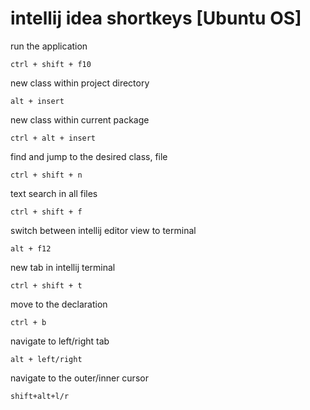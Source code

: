 # intellij idea shortkeys [Ubuntu OS]

run the application
```
ctrl + shift + f10
```

new class within project directory
```
alt + insert
```

new class within current package
```
ctrl + alt + insert
```

find and jump to the desired class, file
```
ctrl + shift + n
```

text search in all files 
```
ctrl + shift + f
```

switch between intellij editor view to terminal 
```
alt + f12
```

new tab in intellij terminal
```
ctrl + shift + t
```

move to the declaration 
````
ctrl + b
````

navigate to left/right tab
````
alt + left/right	
````

navigate to the outer/inner cursor 
````
shift+alt+l/r
````